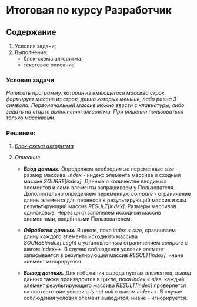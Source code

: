 # Итоговая по курсу Разработчик

## Содержание
 1. Условия задачи;
 2. Выполнение:
    - блок-схема алгоритма;
    - текстовое описание

### Условия задачи
*Написать программу, которая из имеющегося массива строк формирует массив из строк, длина которых меньше, лабо равна 3 символа. Первоначальный массив можно ввести с клавиатуры, либо задать на старте выполнения алгоритма. При решении пользоваться только массивами.*

### Решение:
1. [*Блок-схема алгоритма*](https://viewer.diagrams.net/?tags=%7B%7D&highlight=0000ff&edit=_blank&layers=1&nav=1&title=GB_CS_FW.drawio#R7Vxtl5pGFP41ntN%2BWA8M4MtHEU3TbNN03TRNv%2FSwyioNMgYxan99B5iBOy8oKui22Zw9BMZh3u6d59557tWWMVzu3kTuavELnnlBC2mzXctwWgjpGkKt5E%2Bb7bOSrtHLCuaRP6OVioKJ%2F4%2FH3qSlG3%2FmrbmKMcZB7K%2F4wikOQ28ac2VuFOEtX%2B0ZB3yvK3fuSQWTqRvIpZ%2F8WbzISnuoW5T%2F5PnzBetZ7%2FSzT5Yuq0xnsl64M7wFRcaoZQwjjOPsbrkbekGyeGxdPr3dfwruv3Te%2FPzb%2Bqv70X73%2BP73u6yx8Smv5FOIvDA%2Bu%2Bk4GMz%2BfLf8%2FfO7x%2BFm%2B%2BC8W03%2FpK9o39xgQ9er5Witvp5cbTu9jtLr4K7l6K2enl6ttCi7DtMraUejN8WbBnufvJKV99J7pHrRZC%2BSCuO0kNyYUgtD0I4GxodA7w6oM2bt99JrFzwK0xmBYTighM0Cadywi9d10D4Ck8orIGm0A9aaI02h6U7TCuKa503B8fT53i1WgbQwTK89Ws6tMGuN9gW1Aim7MNot1AmIXttPUbLL4j3dup2vm2Rr2c84jO%2FWKbAkU9CNFQEnu%2Fic3M3T%2FxPNPSpXUm6rple%2BuAiOHklt9mgj4uIOwHLAFnqgu0xIBlupdGwZ1uSrgGJvl8xuES8DUqCT23Uc4S%2FeEAc4IiUhDr1klfwgYEUtZIzHQ%2FKPlLuBPw9JWeA9J81886LYJ%2Bg4oMVLfzZLerK3Cz%2F2Jit3mnS7JbaAlEV4E868BD%2B0pFuGfzrtbkIH6W5iTOXEihB9HrtLP0gsx6O%2FJFYAae%2B9Lbk%2B4KUbslcyk6EbqSgrAR0FxGQu3g7APAW%2BNx5eenG0J1VyM5a9secft4VB0BnKL6Ax6NFClxqhed5yAbTkhmKtGnedx7dfpg56Wv5qzGbRfPqbGf9zZ8q4K8rdmxE7Rh9xFC%2FwHIduMCpKBfEUde4xXlEx%2Fe3F8Z6uMBUTUCS4%2FInEyKpH%2Bz%2BS9toWe%2FxMm08fnB33tKdPp4ltjTfRlCm3yijRtYjdaO7FBxbRyuolC3VQCSIvcGP%2FG%2B8QqERKX%2F2AfTKPXHmQidoWpz%2BoK%2BhFNlT6nqAa%2BUAqacuhBeG0JYPMRIKVQBMdAs0q0EZuxswO5LgOXYDcPuQ4m%2BFabsR6lQG3MAdskLUAq9hsujxS6eTXjw%2FDUcuyfbK5di3LUYyHlhBhZgJgxcIWJoi5Sm7JznCDwAvwPHKXpOLKiwgcxl4kfvah%2BEAJyHDv%2BjuPudt6RXQ%2BEY2hSaFWhlmTKdnp6SgbQ2xTgGxDxmykWTJmi1uzNshWuMqSvFPDzI4ZSLDaVBmWu3ly0mo%2FB3g7XbhR3HbDEMcEoXD4F5ItduA%2BecEHvPaTCqQ4yuZqrxK08aLRN7Lya9pHU9IwTB4Ac2sJLailkEa%2FKWl0X6QBPd8QKiepMISH7EN9hvAi0cjWavI4eHiU5RME%2Fmpd5nvWtsonYE5PNPSdio6i0ZSa978HNbcq%2Bnu9F6XmVsNOWeaI6cAp6wIPK3NqusAJsi5z1mzxMF%2BVelD7VlO8TPSDTN%2BQP0w9q0mqj9JnD6PJx%2FtHhfv16mxdzdlCZkVnqzHzrn8X9r12QKt6gDVFwdV3gA170WDrzTbO%2FWwURaunn0J%2FxOiO6wrP2%2FnxH%2BA%2BZTIyYoM8FVRG8nA5k3FbAfP7t6NXE%2B8gitw9qJYeKdbl%2FZga34%2BJhJDDkfoWPUaU1RfnIdQnN9mIz9XNQzJS2PH1iiD1JXY8M2Go4y4TexIUnMMwLwyf1ivAKCg5hmwcfPHFYwu8kMC4guzQ%2BAGnjWvMnKcjv%2FJI6Sra6V%2BzXZ0wOQHPogVePm3Wpx1mjIquguwaHHNAGvMU9K5gSoy%2BwlewFGekTmO%2Bwn%2BBmbnWGdaQyWrDkgSkd1TRDtFq1CehcgLbr7yHL%2BOuTVBh3K56uBEPQyN2tBIOVSa4ZyHsOs9kdUGuvIZ6u3xKOYOuS4sFo8t8EFoxbRj158Pb8Ah5Ykz20DlRtSak%2BCJdK9PXQiiofZac83mOBTurgVZgQkaujfD0bypYASHzQT2CHpCnLqZMcFkKMJxeFmDvgV7ywI%2FOVAnulLTTIrSeqwDiZ50rTp5RkA3GvgPjtnlNazSrI98aGpgV1Oc%2BDzlCdgVkS1QqebrncUZ%2BgMAvXJ4acC3rZhraUdtmdFW2TWvMthnXsW2yoXGAZllsd9QVJS1B0ZIUnXK8PM0UcWMf5Rtd3oLHrD7FkxQGSnADGCDFeSytlNlGq82agMlMAp6mn54IJjD%2BfIP1Rvm8oO0ecOvI%2BT16ySKMQOUjAH0Szgp2I1dVJCk7TF6DW2QAuuDzB0vO35c7VGxF6DiF%2FMYRFXsCfcOqoxeFoB0LCAjSG3DiJXhGaYlbKZ7RLgQoS6byptX4m1LQsPKtNpTqwlYBCBaQqvFu1hgMkiEvt9aoqqY3poCl%2BSuVHONX5%2BJgkoPSuWguCiJzk5%2B9dQUhSZGj0uWPPLI13Ke0KY1xF%2Bk8LDvRHdLWJsZrEPqqKP9rSQ0JqSmmJUvNVAitjpD9ysWftbuH2A7366%2BT7dto1%2F3C8oSuHOvIMzdbMG%2BzSOOsPXNTnfpBJ3%2F9UP5Z8Yx%2Bjw83HAlnCNWF6Ecz0QmkIjdrYrtlCsU4Ziwu7vNU63RDSv%2F%2FTeSj0pgwJPJVyMkA9xLkVEaJ9f5tofNaSe%2FKjW6gitBporqx8yIfhY1b%2FAqZzOkdYOfZEUbBn3aBH43ol4%2F4wwHnhhf3zgXnT7VvXjPgPhxCPzF%2BRUNUMzzdLFOFOxZnfMr2xf3T%2FwSvrE4b8YDVNSsGthrzz01Z90fvHRnEXlyia1dazJ4C%2FRtLdVWivypG%2BL1GcU2tSphdHcWtI86uFFA50X1RHM3Jcl1zKJa%2FEgtLclYGEmV9KVoEuW4rReWS7xSJjCbs8WhgsyzCY6iYtw5HAyZXGINSc10whtd0YAtSjcrIosYHLYVoF4xS2GDMkJEUX8yThMvkIywJgjE3uJKI9wQENYDc3ph%2BJy259sHQ%2BqBxId4Ku%2BjxX2kbgwowFNDndaYswJrPCGpXF8zRpg4PDINysccDc6nCQQoOmPWiVvgOKH%2Bu2A7fn7wiZSv%2BGnI90xT1eVY0z%2BmErKiuMkSNeQryNy%2Fe4woyegGkaFNCMjpV%2FIWmaFD1Yd66xWH%2B%2FEO5chKdimdydgi%2B%2Fplc7UrfloPOH5rmoC%2BSWf08Si059R3rtJz6vlZvjvyhNT2ZhH6m%2FEL60zOMVaEVVJSDUEV5grhZUn0Tk1FkMcoOmcbyMw3g0kBOrV9%2FXn6DkrMPJfILsFU5rb4xqkSXvhOs%2BPUYZOb2FxrXOn4%2BRm1c5Q35nwkMNyUp6UtQt%2FaAmKl49VOBnyrtJkWSxXWl9Mo7AudCN49KR8k6ojrya9XyaZB2LI9R1czLWOdTc6dwY6fzfSKTCL%2Bz0AFNKeklSHmW%2FVJj9npHoHZ%2BUOfXNkc7Qa5OcKE0VUdKrnMIyN2qPNaPgB89HA8tIwlhbDQX%2B0Airp1yNu9mYn5l8F4Cg2eJJ0zFT2mpGbwzfkuLPBa%2FiJsdP4vfFTZG%2FwI%3D) 

2. *Описание*
    - ***Ввод данных.***
    Определяем необходимые переменные *size* - размер массива, *index* - индекс элемента массива и сходный массив *SOURSE[index]*. Данные о количестве вводимых элементов и сами элементы запрашиваем у Пользователя. Дополнительно определяем переменную *compare* - ограничение длины элемента для переноса в результирующий массив и сам результирующий массив *RESULT[index]*. Размеры массивов одинаковые. Через цикл заполняем исходный массив элементами, введёнными Пользователем.

    - ***Обработка данных.***
    В цикле, пока *index* < *size*, сравниваем длину каждого элемента исходного массива *SOURSE[index].Leght* с установленным ограничением *compare* с шагом *index++*. В случае соблюдения условия элемент записывается в результирующий массив *RESULT[index]*, иначе элемент игнорируется.
    - ***Вывод данных.***
    Для избежания вывода пустых элементов, вывод данных также произвдоится в цикле, пока *index* < *size*, каждый элемент результирующего массива *RESULT[index]* проверяется на соответствие условию *is not null* с шагом *index++*. В случае соблюдения условия элемент выводится, иначе - игнорируется.